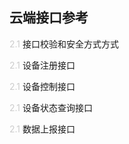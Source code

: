 ## 云端接口参考
<span style="color:#ccc">2.1</span> 接口校验和安全方式方式

<span style="color:#ccc">2.1</span> 设备注册接口

<span style="color:#ccc">2.1</span> 设备控制接口

<span style="color:#ccc">2.1</span> 设备状态查询接口

<span style="color:#ccc">2.1</span> 数据上报接口
